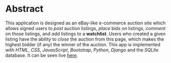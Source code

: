 # Abstract

This application is designed as an eBay-like e-commerce auction site which allows signed users to _post_
auction listings, _place_ bids on listings, _comment_ on those listings, and _add_ listings to a **watchlist**. Users who created a given listing have the ability to _close_ the auction from this page, which makes the highest bidder (if any) the winner of the auction. This app is implemented with _HTML_, _CSS_, _JavasScript_, _Bootstrap_, _Python_, _Django_ and the _SQLite_ database. It can be seen live [here](https://clone-ebay.herokuapp.com/).
